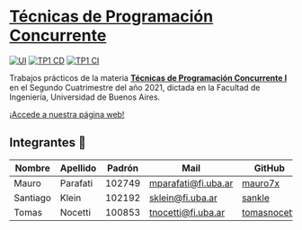 # [Técnicas de Programación Concurrente](https://mauro7x.github.io/concurrentes/)

[![UI](https://github.com/mauro7x/concurrentes/actions/workflows/ui.yml/badge.svg)](https://github.com/mauro7x/concurrentes/actions/workflows/ui.yml)
[![TP1 CD](https://github.com/mauro7x/concurrentes/actions/workflows/tp1_cd.yml/badge.svg)](https://github.com/mauro7x/concurrentes/actions/workflows/tp1_cd.yml)
[![TP1 CI](https://github.com/mauro7x/concurrentes/actions/workflows/tp1_ci.yml/badge.svg?branch=main)](https://github.com/mauro7x/concurrentes/actions/workflows/tp1_ci.yml)

Trabajos prácticos de la materia [**Técnicas de Programación Concurrente I**](https://concurrentes-fiuba.github.io) en el Segundo Cuatrimestre del año 2021, dictada en la Facultad de Ingeniería, Universidad de Buenos Aires.

[¡Accede a nuestra página web!](https://mauro7x.github.io/concurrentes/)


## Integrantes :busts_in_silhouette:

| Nombre | Apellido | Padrón | Mail | GitHub |
|--------|----------|--------|------|--------|
| Mauro | Parafati | 102749 | mparafati@fi.uba.ar | [mauro7x](https://github.com/mauro7x) |
| Santiago | Klein | 102192 | sklein@fi.uba.ar | [sankle](https://github.com/sankle) |
| Tomas | Nocetti | 100853 | tnocetti@fi.uba.ar | [tomasnocetti](https://github.com/tomasnocetti) |

